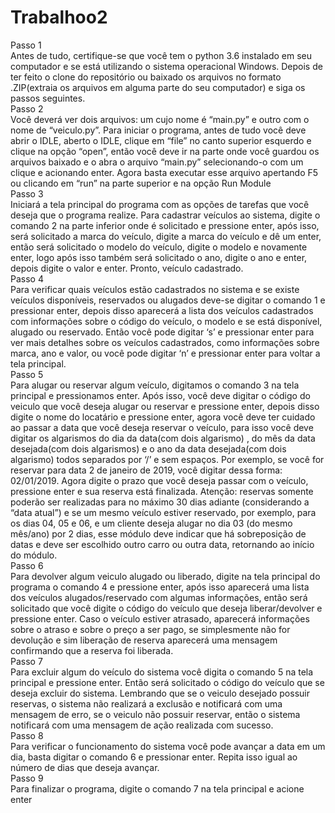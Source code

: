 # Trabalhoo2
Passo 1<br/>
Antes de tudo, certifique-se que você tem o python 3.6 instalado em seu computador e se está utilizando o sistema operacional Windows. Depois de ter feito o clone do repositório ou baixado os arquivos no formato .ZIP(extraia os arquivos em alguma parte do seu computador) e siga os passos seguintes.<br/>
Passo 2<br/>
Você deverá ver dois arquivos: um cujo nome é “main.py” e outro com o nome de “veiculo.py”. Para iniciar o programa, antes de tudo você deve abrir o IDLE, aberto o IDLE, clique em “file” no canto superior esquerdo e clique na opção “open”, então você deve ir na parte onde você guardou os arquivos baixado e o abra o arquivo “main.py” selecionando-o com um clique e acionando enter. Agora basta executar esse arquivo apertando F5 ou clicando em “run” na parte superior e na opção Run Module<br/>
Passo 3<br/>
Iniciará a tela principal do programa com as opções de tarefas que você deseja que o programa realize. Para cadastrar veículos ao sistema, digite o comando 2 na parte inferior onde é solicitado e pressione enter, após isso, será solicitado a marca do veículo, digite a marca do veículo e dê um enter, então será solicitado o modelo do veículo, digite o modelo e novamente enter, logo após isso também será solicitado o ano, digite o ano e enter, depois digite o valor e enter. Pronto, veículo cadastrado.<br/>
Passo 4<br/>
Para verificar quais veículos estão cadastrados no sistema e se existe veículos disponíveis, reservados ou alugados deve-se digitar o comando 1 e pressionar enter, depois disso aparecerá a lista dos veículos cadastrados com informações sobre o código do veículo, o modelo e se está disponível, alugado ou reservado. Então você pode digitar ‘s’ e pressionar enter para ver mais detalhes sobre os veículos cadastrados, como informações sobre marca, ano e valor, ou você pode digitar ‘n’ e pressionar enter para voltar a tela principal.<br/>
Passo 5<br/>
Para alugar ou reservar algum veículo, digitamos o comando 3 na tela principal e pressionamos enter. Após isso, você deve digitar o código do veiculo que você deseja alugar ou reservar e pressione enter, depois disso digite o nome do locatário e pressione enter, agora você deve ter cuidado ao passar a data que você deseja reservar o veículo, para isso você deve digitar os algarismos do dia da data(com dois algarismo) , do mês da data desejada(com dois algarismos) e o ano da data desejada(com dois algarismo) todos separados por ‘/’ e sem espaços. Por exemplo, se você for reservar para data 2 de janeiro de 2019, você digitar dessa forma: 02/01/2019. Agora digite o prazo que você deseja passar com o veículo, pressione enter e sua reserva está finalizada. Atenção: reservas somente poderão ser realizadas para no máximo 30 dias adiante (considerando a “data atual”) e se um mesmo veículo estiver reservado, por exemplo, para os dias 04, 05 e 06, e um cliente deseja alugar no dia 03 (do mesmo mês/ano) por 2 dias, esse módulo deve indicar que há sobreposição de datas e deve ser escolhido outro carro ou outra data, retornando ao início do módulo.<br/>
Passo 6<br/>
Para devolver algum veiculo alugado ou liberado, digite na tela principal do programa o comando 4 e pressione enter, após isso aparecerá uma lista dos veículos alugados/reservado com algumas informações, então será solicitado que você digite o código do veículo que deseja liberar/devolver e pressione enter. Caso o veículo estiver atrasado, aparecerá informações sobre o atraso e sobre o preço a ser pago, se simplesmente não for devolução e sim liberação de reserva aparecerá uma mensagem confirmando que a reserva foi liberada.<br/>
Passo 7<br/>
Para excluir algum do veículo do sistema você digita o comando 5 na tela principal e pressione enter. Então será solicitado o código do veículo que se deseja excluir do sistema. Lembrando que se o veiculo desejado possuir reservas, o sistema não realizará a exclusão e notificará com uma mensagem de erro, se o veiculo não possuir reservar, então o sistema notificará com uma mensagem de ação realizada com sucesso.<br/>
Passo 8<br/>
Para verificar o funcionamento do sistema você pode avançar a data em um dia, basta digitar o comando 6 e pressionar enter. Repita isso igual ao número de dias que deseja avançar.<br/>
Passo 9<br/>
Para finalizar o programa, digite o comando 7 na tela principal e acione enter
